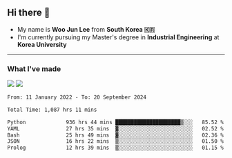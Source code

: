 ## Hi there 👋

- My name is **Woo Jun Lee** from **South Korea 🇰🇷**
- I'm currently pursuing my Master's degree in **Industrial Engineering** at **Korea University**

---

### What I've made

<a href="https://share.streamlit.io/tomtom1103/kuiai_hackathon_2022/main/JL_app.py"><img src="https://img.shields.io/badge/Journey Lee-161B22?style=for-the-badge&logo=streamlit&logoColor=FF4B4B"/></a> <a href="https://jeon-100.github.io/Dangzang/"><img src="https://img.shields.io/badge/당신을 위한 장학금, 당장!-161B22?style=for-the-badge&logo=react&logoColor=#61DAFB"/></a>

<!--START_SECTION:waka-->

```txt
From: 11 January 2022 - To: 20 September 2024

Total Time: 1,087 hrs 11 mins

Python             936 hrs 44 mins █████████████████████▒░░░   85.52 %
YAML               27 hrs 35 mins  ▓░░░░░░░░░░░░░░░░░░░░░░░░   02.52 %
Bash               25 hrs 49 mins  ▓░░░░░░░░░░░░░░░░░░░░░░░░   02.36 %
JSON               16 hrs 22 mins  ▒░░░░░░░░░░░░░░░░░░░░░░░░   01.50 %
Prolog             12 hrs 39 mins  ▒░░░░░░░░░░░░░░░░░░░░░░░░   01.15 %
```

<!--END_SECTION:waka-->
